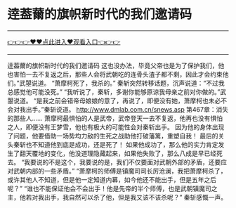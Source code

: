 # 逹葢薾的旗帜新时代的我们邀请码

<hr/> <a href="https://github.com/siguaha/najh/issues/2">👉👉👉♥♥点此进入♥观看入口👈👉👉</a><hr/>

逹葢薾的旗帜新时代的我们邀请码
这也没办法，毕竟父帝也是为了保护我们，他也害怕一去不复返之后，那些人会将武朝吃的连骨头渣子都不剩，因此才会约束他们。”武曌说道。
    “萧摩柯死了，我杀的。”
    秦斩突然转移话题，沉声说道：“不过我总感觉他可能没死。”
    “我听说了，秦斩，多谢你能够原谅我母亲之前对你做的。”武曌说道。
    “是我之前会错帝母娘娘的意了，再说了，即便没有她，萧摩柯也未必不会对我出手。”秦斩说道。
http://www.dmlab.com.cn/snews.asp
第467章：消失的那些人……
    萧摩柯最惧怕的人是武帝，武帝登天一去不复返，他再也没有惧怕之人，即便没有王梦雪，他也有极大的可能性会对秦斩出手。
    因为他的身体出现了问题，他要借助一场势均力敌的生死之战助他打破藩篱，重塑自我！
    最后的关头秦斩也不知道他到底是成功，还是死了！
    如果他成功了，那么他的实力肯定发生了翻天覆地的变化，他没道理隐藏起来，如果他失败了，那么八成是早已经死去。
    “我要说的不是这个，我要说的是，我们不仅要面对武朝外部的矛盾，还要应对武朝内部的一些矛盾。”
    “萧摩柯的师傅是镇魔司司长厉沧澜，我把萧摩柯杀了，或许其他人不知道，但是他一定知道内幕，如今他还不能出手，但是五年之后呢？”
    “谁也不能保证他会不会出手！他是先帝的半个师傅，也是武朝镇魔司之主，他若对我出手，我自然可以杀了他，但是我又该不该杀呢？”
    秦斩感慨一声。
